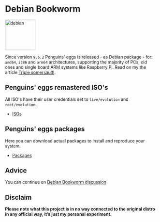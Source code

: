 # Debian Bookworm
<img src="https://penguins-eggs.net/img/debian.svg" alt="debian" width="100"/>

Since version `9.6.2` Penguins' eggs is released - as Debian package - for: `amd64`, `i386` and `arm64` architectures, supporting the majority of PCs, old ones and single board ARM systems like Raspberry Pi. Read on my the article [Triple somersault!](https://penguins-eggs.net/blog/triple-somersault).

## Penguins' eggs remastered ISO's
All ISO's have their user credentials set to ```live/evolution``` and ```root/evolution```.

* [ISOs](https://drive.google.com/drive/folders/18QIqicyecLMuU1Zmb2E039gWawzZuy3e)

## Penguins' eggs packages
Here you can download actual packages to install and reproduce your system.

* [Packages](https://penguins-eggs.net/basket/index.php?p=packages%2Fdebs)

## Advice

You can continue on [Debian Bookworm discussion](https://github.com/pieroproietti/penguins-blog/discussions/26)


## Disclaim
__Please note what this project is in no way connected to the original distro in any official way, it’s just my personal experiment.__

